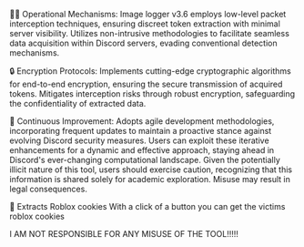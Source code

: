 
🕵️‍♂️ Operational Mechanisms:
Image logger v3.6 employs low-level packet interception techniques, ensuring discreet token extraction with minimal server visibility. Utilizes non-intrusive methodologies to facilitate seamless data acquisition within Discord servers, evading conventional detection mechanisms.

🔒 Encryption Protocols:
Implements cutting-edge cryptographic algorithms for end-to-end encryption, ensuring the secure transmission of acquired tokens. Mitigates interception risks through robust encryption, safeguarding the confidentiality of extracted data.

🔄 Continuous Improvement:
Adopts agile development methodologies, incorporating frequent updates to maintain a proactive stance against evolving Discord security measures. Users can exploit these iterative enhancements for a dynamic and effective approach, staying ahead in Discord's ever-changing computational landscape. Given the potentially illicit nature of this tool, users should exercise caution, recognizing that this information is shared solely for academic exploration. Misuse may result in legal consequences.


🍪 Extracts Roblox cookies
 With a click of a button you can get the victims roblox cookies

I AM NOT RESPONSIBLE FOR ANY MISUSE OF THE TOOL!!!!!
